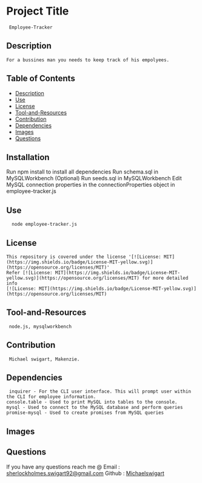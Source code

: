  
  #  Project Title
     Employee-Tracker
    
  ##  Description
    For a bussines man you needs to keep track of his empolyees.
  ## Table of Contents
  * [Description](#description)
  * [Use](#use)
  * [License](#license)
  * [Tool-and-Resources](#Tool-and-Resources)
  * [Contribution](#contribution)
  * [Dependencies](#Dependencies)
  * [Images](#Images)
  * [Questions](#questions)
  ## Installation
  Run npm install to install all dependencies
  Run schema.sql in MySQLWorkbench
  (Optional) Run seeds.sql in MySQLWorkbench
  Edit MySQL connection properties in the connectionProperties object in employee-tracker.js
  ## Use
      node employee-tracker.js     
  ## License
    This repository is covered under the license '[![License: MIT](https://img.shields.io/badge/License-MIT-yellow.svg)](https://opensource.org/licenses/MIT)' 
    Refer [![License: MIT](https://img.shields.io/badge/License-MIT-yellow.svg)](https://opensource.org/licenses/MIT) for more detailed info 
    [![License: MIT](https://img.shields.io/badge/License-MIT-yellow.svg)](https://opensource.org/licenses/MIT)
  ## Tool-and-Resources  
     node.js, mysqlworkbench
  ## Contribution
     Michael swigart, Makenzie.
  ## Dependencies
     inquirer - For the CLI user interface. This will prompt user within the CLI for employee information.
    console.table - Used to print MySQL into tables to the console.
    mysql - Used to connect to the MySQL database and perform queries
    promise-mysql - Used to create promises from MySQL queries
  ## Images
  ## Questions
   If you have any questions reach me @ 
   Email : [sherlockholmes.swigart92@gmail.com](mailto:sherlockholmes.swigart92@gmail.com)
   Github : [Michaelswigart](https://github.com/sherlockholmes.swigart92@gmail.com)
  